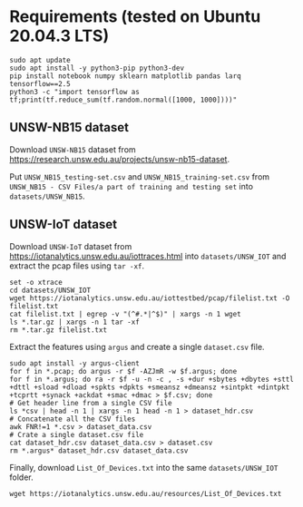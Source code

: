 # Requirements (tested on Ubuntu 20.04.3 LTS)

```
sudo apt update
sudo apt install -y python3-pip python3-dev
pip install notebook numpy sklearn matplotlib pandas larq tensorflow==2.5
python3 -c "import tensorflow as tf;print(tf.reduce_sum(tf.random.normal([1000, 1000])))"
```

## UNSW-NB15 dataset

Download `UNSW-NB15` dataset from https://research.unsw.edu.au/projects/unsw-nb15-dataset.

Put `UNSW_NB15_testing-set.csv` and `UNSW_NB15_training-set.csv` from `UNSW_NB15 - CSV Files/a part of training and testing set` into `datasets/UNSW_NB15`.

## UNSW-IoT dataset

Download `UNSW-IoT` dataset from https://iotanalytics.unsw.edu.au/iottraces.html into `datasets/UNSW_IOT` and extract the pcap files using `tar -xf`.
```
set -o xtrace
cd datasets/UNSW_IOT
wget https://iotanalytics.unsw.edu.au/iottestbed/pcap/filelist.txt -O filelist.txt
cat filelist.txt | egrep -v "(^#.*|^$)" | xargs -n 1 wget
ls *.tar.gz | xargs -n 1 tar -xf
rm *.tar.gz filelist.txt
```
Extract the features using `argus` and create a single `dataset.csv` file.
```
sudo apt install -y argus-client
for f in *.pcap; do argus -r $f -AZJmR -w $f.argus; done
for f in *.argus; do ra -r $f -u -n -c , -s +dur +sbytes +dbytes +sttl +dttl +sload +dload +spkts +dpkts +smeansz +dmeansz +sintpkt +dintpkt +tcprtt +synack +ackdat +smac +dmac > $f.csv; done
# Get header line from a single CSV file
ls *csv | head -n 1 | xargs -n 1 head -n 1 > dataset_hdr.csv
# Concatenate all the CSV files
awk FNR!=1 *.csv > dataset_data.csv
# Crate a single dataset.csv file
cat dataset_hdr.csv dataset_data.csv > dataset.csv
rm *.argus* dataset_hdr.csv dataset_data.csv
```
Finally, download `List_Of_Devices.txt` into the same `datasets/UNSW_IOT` folder.
```
wget https://iotanalytics.unsw.edu.au/resources/List_Of_Devices.txt
```

